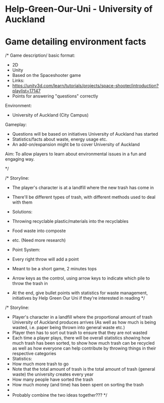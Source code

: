# Help-Green-Our-Uni - University of Auckland
# Game detailing environment facts
/*
Game description/ basic format:
- 2D
- Unity
 - Based on the Spaceshooter game
 - Links:
  - https://unity3d.com/learn/tutorials/projects/space-shooter/introduction?playlist=17147
- Points for answering "questions" correctly

Environment:
- University of Auckland (City Campus)

Gameplay:
- Questions will be based on initiatives University of Auckland has started
- Statistics/facts about waste, energy usage etc.
 - An add-on/expansion might be to cover University of Auckland

Aim: To allow players to learn about environmental issues in a fun and engaging way.

*/

/*
Storyline:
- The player's character is at a landfill where the new trash has come in 
- There'll be different types of trash, with different methods used to deal with them
- Solutions:
 - Throwing recyclable plastic/materials into the recyclables
 - Food waste into composte
 - etc. (Need more research)

- Point System:
 - Every right throw will add a point

- Meant to be a short game, 2 minutes tops
- Arrow keys as the control, using arrow keys to indicate which pile to throw the trash in 
- At the end, give bullet points with statistics for waste management, initiatives by Help Green Our Uni if they're interested in reading
*/

/*
Storyline:
- Player's character in a landfill where the proportional amount of trash University of Auckland produces arrives (As well as how much is being wasted, i.e. paper being thrown into general waste etc.)
- Player then has to sort out trash to ensure that they are not wasted
- Each time a player plays, there will be overall statistics showing how much trash has been sorted, to show how much trash can be recycled as well as how everyone can help contribute by throwing things in their respective categories
 - Statistics: 
  - How much more trash to go
   - Note that the total amount of trash is the total amount of trash (general waste) the university creates every year
  - How many people have sorted the trash
  - How much money (and time) has been spent on sorting the trash
  - 
- Probably combine the two ideas together???
*/
